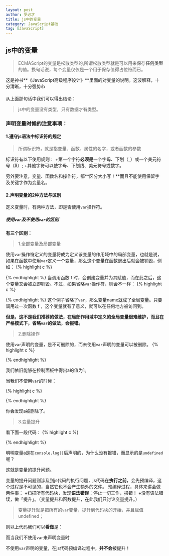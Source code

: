 ```yaml
---
layout: post
author: 罗必才
title: js中的变量
category: JavaScript基础
tag: [JavaScript]
---
```


## js中的变量

>ECMAScript的变量是松散类型的,所谓松散类型就是可以用来保存**任何类型**的值。换句话说，每个变量仅仅是一个用于保存值得占位符而已。

这是神书**《JavaScript高级程序设计》**里面的对变量的说明。这波解释，十分清晰，十分强势👍

从上面那句话中我们可以得出结论：
>js中的变量没有类型，只有数据才有类型。

### 声明变量时候的注意事项：

#### 1.遵守js语法中标识符的规定

>所谓标识符，就是指变量、函数、属性的名字，或者函数的参数

标识符有以下使用规则：
+第一个字符**必须是**一个字母、下划（_）或一个美元符号（$）;
+其他字符可以使字母、下划线、美元符号或数字。

另外要注意，变量、函数名和操作符，都**区分大小写！**而且不能使用保留字及关键字作为变量名。

#### 2.声明变量的2种方法与区别

定义变量时，有两种方法，即是否使用`var`操作符。

##### 使用`var`及不使用`var`的区别

**有三个区别：**

>1.全部变量及局部变量

使用`var`操作符定义的变量将成为定义该变量的作用域中的局部变量，也就是说，如果在函数中使用`var`定义一个变量，那么这个变量在函数退出后就会被销毁，例如：
{% highlight c %}
<script>
	function f(){
		var name = '吴彦祖'; //局部变量
	}
	f();
	console.log(name); //错误
</script>
{% endhighlight %}
当调用函数 f 时，会创建变量并为其赋值，而在此之后，这个变量又会被立即销毁。不过，如果省略`var`操作符，则会不一样：
{% highlight c %}
<script>
	function f(){
		name = '吴彦祖'; //全局变量
	}
	f();
	console.log(name); //'吴彦祖'
</script>
{% endhighlight %}
这个例子省略了`var`，那么变量name就成了全局变量。只要调用过一次函数 f ，这个变量就有了意义，就可以在任何地方被访问到。

**但是，这不是我们推荐的做法，在局部作用域中定义的全局变量很难维护，而且在严格模式下，省略`var`的做法，会报错。**

>2.删除操作

使用`var`声明的变量，是不可删除的，而未使用`var`声明的变量可以被删除。
{% highlight c %}
<script>
	var a = 1;
	delete a;
	console.log(a); // 1
</script>
{% endhighlight %}

我们依旧能够在控制面板中得出a的值为1。

当我们不使用`var`的时候：

{% highlight c %}
<script>
	a = 1;
	delete a;
	console.log(a); // 引用错误
</script>
{% endhighlight %}

你会发现a被删除了。

>3.变量提升

看下面一段代码：
{% highlight c %}
<script>
	console.log(a); //undefined
	var a = 1;
</script>
{% endhighlight %}

明明变量a是在`console.log()`后声明的，为什么没有报错，而显示的是`undefined`呢？

这就是变量的提升问题。

变量的提升问题则涉及到js代码的执行问题，js代码在**执行之前**，会先预编译，这个过程是不可见的，当然它也不会产生额外的文件。
预编译过程，具体来讲会做两件事：
	+扫描所有代码块，发现**语法错误**：停止一切工作，报错！
	+没有语法错误，做「提升」。（变量提升和函数提升，在此我们只讨论变量提升。）

>变量提升就是把所有的`var`变量，提升到代码块的开始，并且赋值undefined；

则以上代码我们可以**看做**是：
<script>
	var a;
	console.log(a); //undefined
	a = 1;
</script>

而当我们不使用`var`来声明变量时
<script>
	console.log(a); //引用错误
	a = 1;
</script>

不使用`var`声明的变量，在js代码预编译过程中，**并不会**被提升！




